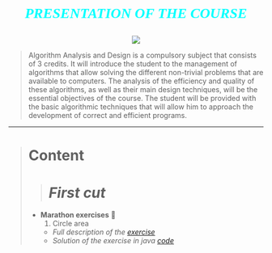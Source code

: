 # <span style="color:cyan"><font face="times new roman"><p style='text-align: center;'>_**PRESENTATION OF THE COURSE**_</p></font>
</span>
<div align="center"><img src="https://media.giphy.com/media/ZEehVvEi5mJ47qYy1o/giphy.gif"></div>

>Algorithm Analysis and Design is a compulsory subject that consists of 3 credits. It will introduce the student to the management of algorithms that allow solving the different non-trivial problems that are available to computers. The analysis of the efficiency and quality of these algorithms, as well as their main design techniques, will be the essential objectives of the course. The student will be provided with the basic algorithmic techniques that will allow him to approach the development of correct and efficient programs.
---
> # **Content**
>> # _First cut_
>>
> - **Marathon exercises** 📑
>   1. Circle area  
>   - _Full description of the [exercise](https://www.urionlinejudge.com.br/judge/es/problems/view/1002)_
>   - _Solution of the exercise in java [code](https://github.com/nicolasmontesc/Analysis-and-design-of-algorithms/blob/master/Trabajos/src/corte1/ejerciciosdemaraton/AreaCirculo.java)_

